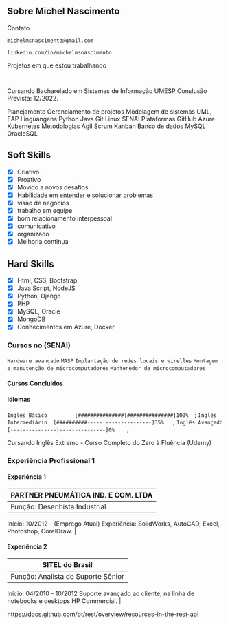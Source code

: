 ## Sobre Michel Nascimento

Contato

```
michelmsnascimento@gmail.com
```
```
linkedin.com/in/michelmsnascimento
```

Projetos em que estou trabalhando
```


```



Cursando Bacharelado em Sistemas de Informação UMESP
Conslusão Prevista: 12/2022.

Planejamento
Gerenciamento de projetos
Modelagem de sistemas
UML, EAP
Linguangens
Python
Java
Git
Linux
SENAI
Plataformas
GitHub
Azure Kubernetes
Metodologias
Agil
Scrum
Kanban
Banco de dados
MySQL
OracleSQL

## Soft Skills 
- [x] Criativo
- [x] Proativo
- [x] Movido a novos desafios
- [x] Habilidade em entender e solucionar problemas
- [x] visão de negócios
- [x] trabalho em equipe
- [x] bom relacionamento interpessoal
- [x] comunicativo
- [x] organizado 
- [x] Melhoria continua

## Hard Skills
- [x] Html, CSS, Bootstrap
- [x] Java Script, NodeJS
- [x] Python, Django
- [X] PHP
- [x] MySQL, Oracle
- [x] MongoDB
- [x] Conhecimentos em Azure, Docker

### Cursos no (SENAI)
```Hardware avançado```
```MASP```
```Implantação de redes locais e wirelles```
```Montagem e manutenção de microcomputadores```
```Mantenedor de microcomputadores```

#### Cursos Concluidos

#### Idiomas 
```Inglês Básico         [###############|###############]100%  ```;
```Inglês Intermediário  [##########-----|---------------]35%   ```;
```Inglês Avançado       [---------------|---------------]0%    ```;

Cursando Inglês Extremo - Curso Completo do Zero à Fluência (Udemy)

### Experiência Profissional 1
#### Experiência 1
| PARTNER PNEUMÁTICA IND. E COM. LTDA |
| --- |
| Função: Desenhista Industrial | 
Início: 10/2012 - (Emprego Atual)
Experiência: SolidWorks, AutoCAD, Excel,
Photoshop, CorelDraw. |
#### Experiência 2
| SITEL do Brasil | 
| --- |
| Função: Analista de Suporte Sênior |
Início: 04/2010 - 10/2012
Suporte avançado ao cliente, na linha de
notebooks e desktops HP Commercial. |


https://docs.github.com/pt/rest/overview/resources-in-the-rest-api
